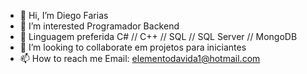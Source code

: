 - 👋 Hi, I’m Diego Farias 
- 👀 I’m interested Programador Backend
- 🌱 Linguagem preferida C# // C++ // SQL // SQL Server // MongoDB
- 💞️ I’m looking to collaborate em projetos para iniciantes
- 📫 How to reach me Email: elementodavida1@hotmail.com

<!---
diegobrabufarias/diegobrabufarias is a ✨ special ✨ repository because its `README.md` (this file) appears on your GitHub profile.
You can click the Preview link to take a look at your changes.
--->
